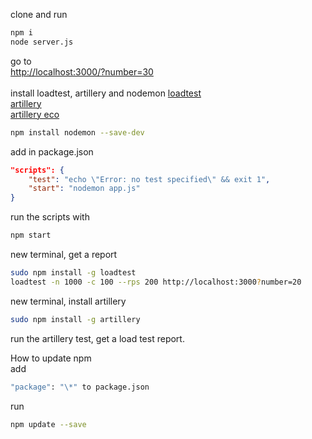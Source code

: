 clone and run<br>
```bash
npm i
node server.js

```
go to<br>
[http://localhost:3000/?number=30](http://localhost:3000/?number=30)<br>
<br>
install loadtest, artillery and nodemon
[loadtest](https://www.npmjs.com/package/loadtest)<br>
[artillery](https://www.npmjs.com/package/artillery)<br>
[artillery eco](https://ecologi.com/artilleryio)<br>

```bash
npm install nodemon --save-dev
```
add in package.json<br>

```json
"scripts": {
    "test": "echo \"Error: no test specified\" && exit 1",
    "start": "nodemon app.js"
}
```

run the scripts with
```bash
npm start
```

new terminal, get a report
```bash
sudo npm install -g loadtest
loadtest -n 1000 -c 100 --rps 200 http://localhost:3000?number=20
```

new terminal, install artillery
```bash
sudo npm install -g artillery
```
run the artillery test, get a load test report.<br>

How to update npm<br>
add
```bash
"package": "\*" to package.json
```
run 
```bash
npm update --save
```
